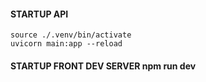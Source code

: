 #### STARTUP API

    source ./.venv/bin/activate
    uvicorn main:app --reload

#### STARTUP FRONT DEV SERVER npm run dev
